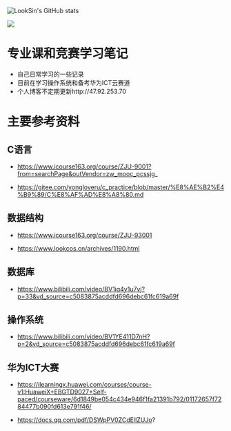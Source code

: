 ![LookSin's GitHub stats](https://github-readme-stats.vercel.app/api?username=LookSin&show_icons=true)

<img src="https://img.shields.io/badge/gitHub-%E8%AE%A9%E8%87%AA%E6%88%91%E4%BB%8B%E7%BB%8D%E5%8F%98%E5%BE%97%E6%9B%B4%E5%A5%BD-brightgreen" />

# 专业课和竞赛学习笔记

   * 自己日常学习的一些记录  
   * 目前在学习操作系统和备考华为ICT云赛道
   * 个人博客不定期更新http://47.92.253.70
  


# 主要参考资料

## C语言

   * https://www.icourse163.org/course/ZJU-9001?from=searchPage&outVendor=zw_mooc_pcssjg_
 
   * https://gitee.com/yongloveru/c_practice/blob/master/%E8%AE%B2%E4%B9%89/C%E8%AF%AD%E8%A8%80.md
 
## 数据结构

   * https://www.icourse163.org/course/ZJU-93001
 
   * https://www.lookcos.cn/archives/1190.html

## 数据库

   * https://www.bilibili.com/video/BV1iq4y1u7vj?p=33&vd_source=c5083875acddfd696debc61fc619a69f
   
## 操作系统

   * https://www.bilibili.com/video/BV1YE411D7nH?p=2&vd_source=c5083875acddfd696debc61fc619a69f
   
## 华为ICT大赛
   * https://ilearningx.huawei.com/courses/course-v1:HuaweiX+EBGTD9027+Self-paced/courseware/6d1849be054c434e946f1fa21391b792/01172657f7284477b090fd613e791f46/
   
   * https://docs.qq.com/pdf/DSWpPV0ZCdElIZUJo?
